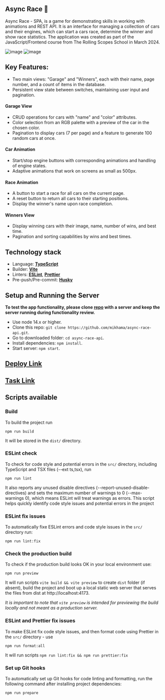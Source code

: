 ## Async Race 🚗

Async Race - SPA, is a game for demonstrating skills in working with animations and REST API. It is an interface for managing a collection of cars and their engines, which can start a cars race, determine the winner and show race statistics. The application was created as part of the JavaScript/Frontend course from The Rolling Scopes School in March 2024.

![image](https://github.com/rolling-scopes-school/tetiana-ket-JSFE2023Q4/assets/99186560/379cd7b7-5e11-4847-bd97-fa07af338f1f)
![image](https://github.com/rolling-scopes-school/tetiana-ket-JSFE2023Q4/assets/99186560/340242a0-b8ab-4d35-9f73-dd9822d64416)

## Key Features:

- Two main views: "Garage" and "Winners", each with their name, page number, and a count of items in the database.
- Persistent view state between switches, maintaining user input and pagination.
 #### **Garage View**
- CRUD operations for cars with "name" and "color" attributes.
- Color selection from an RGB palette with a preview of the car in the chosen color.
- Pagination to display cars (7 per page) and a feature to generate 100 random cars at once.
 #### **Car Animation**
- Start/stop engine buttons with corresponding animations and handling of engine states.
- Adaptive animations that work on screens as small as 500px.
 #### **Race Animation**
- A button to start a race for all cars on the current page.
- A reset button to return all cars to their starting positions.
- Display the winner's name upon race completion.
####  **Winners View**
- Display winning cars with their image, name, number of wins, and best time.
- Pagination and sorting capabilities by wins and best times.

## Technology stack

- Language: [**TypeScript**](https://www.typescriptlang.org/)
- Builder: [**Vite**](https://vitejs.dev/)
- Linters: [**ESLint**](https://eslint.org/), [**Prettier**](https://prettier.io/)
- Pre-push/Pre-commit: [**Husky**](https://typicode.github.io/husky/)

## Setup and Running the Server

**To test the app functionality, please clone [repo](https://github.com/mikhama/async-race-api) with a server and keep the server running during functionality review.**

- Use node 14.x or higher.
- Clone this repo: ```git clone https://github.com/mikhama/async-race-api.git```.
- Go to downloaded folder: ```cd async-race-api```.
- Install dependencies: ```npm install```.
- Start server: ```npm start```.

## [Deploy Link](https://rolling-scopes-school.github.io/tetiana-ket-JSFE2023Q4/async-race/index.html#garage)
## [Task Link](https://github.com/rolling-scopes-school/tasks/blob/master/stage2/tasks/async-race/README.md)

## Scripts available

### Build

To build the project run
```
npm run build
```
It will be stored in the `dist/` directory.

### ESLint check

To check for code style and potential errors in the `src/` directory, including TypeScript and TSX files (--ext ts,tsx), run

```
npm run lint
```

It also reports any unused disable directives (--report-unused-disable-directives) and sets the maximum number of warnings to 0 (--max-warnings 0), which means ESLint will treat warnings as errors. This script helps quickly identify code style issues and potential errors in the project

### ESLint fix issues

To automatically fixe ESLint errors and code style issues in the `src/` directory run:

```
npm run lint:fix
```

### Check the production build

To check if the production build looks OK in your local environment use:

```
npm run preview
```

It will run scripts `vite build && vite preview` to create `dist` folder (if absent), build the project and boot up a local static web server that serves the files from dist at http://localhost:4173.

_It is important to note that `vite preview` is intended for previewing the build locally and not meant as a production server._

### ESLint and Prettier fix issues

To make ESLint fix code style issues, and then format code using Prettier in the `src/` directory - use

```
npm run format:all
```

It will run scripts `npm run lint:fix && npm run prettier:fix`

### Set up Git hooks

To automatically set up Git hooks for code linting and formatting, run the following command after installing project dependencies:

```
npm run prepare
```

